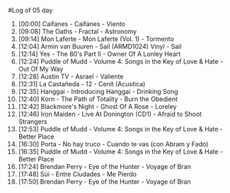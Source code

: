 #Log of 05 day

1. [00:00] Caifanes - Caifanes - Viento
1. [09:08] The Oaths - Fractal - Astronomy
1. [09:14] Mon Laferte - Mon Laferte (Vol. 1) - Tormento
1. [12:04] Armin van Buuren - Sail (ARMD1024) Vinyl - Sail
1. [12:14] Yes - The 80's Part II - Owner Of A Lonley Heart
1. [12:24] Puddle of Mudd - Volume 4: Songs in the Key of Love & Hate - Out Of My Way
1. [12:28] Austin TV - Asrael - Valiente
1. [12:31] La Castañeda - 12 - Cenit (Acustica)
1. [12:35] Hanggai - Introducing Hanggai - Drinking Song
1. [12:40] Korn - The Path of Totality - Burn the Obedient
1. [12:42] Blackmore's Night - Ghost Of A Rose - Loreley
1. [12:46] Iron Maiden - Live At Donington (CD1) - Afraid to Shoot Strangers
1. [12:53] Puddle of Mudd - Volume 4: Songs in the Key of Love & Hate - Better Place
1. [16:30] Porta - No hay truco - Cuando te vas (con Abram y Fado)
1. [16:35] Puddle of Mudd - Volume 4: Songs in the Key of Love & Hate - Better Place
1. [17:24] Brendan Perry - Eye of the Hunter - Voyage of Bran
1. [17:48] Súi - Entre Ciudades - Me Pierdo
1. [17:50] Brendan Perry - Eye of the Hunter - Voyage of Bran
